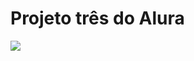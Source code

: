 # Projeto três do Alura



![](https://media1.tenor.com/m/aYOYlFnh6esAAAAC/geto-suguru-jujutsu-kaisen.gif)
